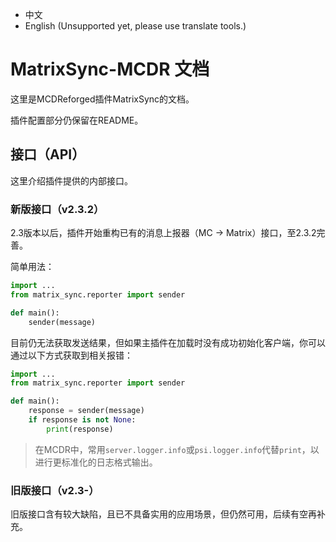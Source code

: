 - 中文
- English (Unsupported yet, please use translate tools.)

# MatrixSync-MCDR 文档
这里是MCDReforged插件MatrixSync的文档。

插件配置部分仍保留在README。

## 接口（API）
这里介绍插件提供的内部接口。

### 新版接口（v2.3.2）
2.3版本以后，插件开始重构已有的消息上报器（MC -> Matrix）接口，至2.3.2完善。

简单用法：
```python
import ...
from matrix_sync.reporter import sender

def main():
    sender(message)
```
目前仍无法获取发送结果，但如果主插件在加载时没有成功初始化客户端，你可以通过以下方式获取到相关报错：
```python
import ...
from matrix_sync.reporter import sender

def main():
    response = sender(message)
    if response is not None:
        print(response)
```
> 在MCDR中，常用`server.logger.info`或`psi.logger.info`代替`print`，以进行更标准化的日志格式输出。

### 旧版接口（v2.3-）
旧版接口含有较大缺陷，且已不具备实用的应用场景，但仍然可用，后续有空再补充。
